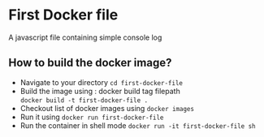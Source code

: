 # First Docker file

A javascript file containing simple console log

## How to build the docker image?

- Navigate to your directory
  `cd first-docker-file`
- Build the image using : docker build tag filepath  
  `docker build -t first-docker-file .`
- Checkout list of docker images using `docker images`
- Run it using `docker run first-docker-file`
- Run the container in shell mode `docker run -it first-docker-file sh`
